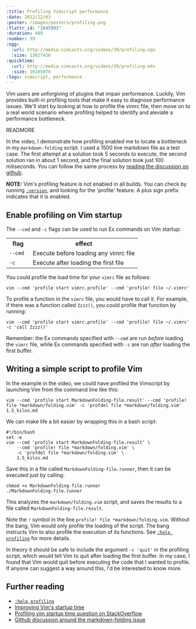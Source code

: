 ```yaml
--- 
:title: Profiling Vimscript performance
:date: 2012/12/03
:poster: /images/posters/profiling.png
:flattr_id: "1045993"
:duration: 489
:number: 39
:ogg: 
  :url: http://media.vimcasts.org/videos/39/profiling.ogv
  :size: 13627416
:quicktime: 
  :url: http://media.vimcasts.org/videos/39/profiling.m4v
  :size: 16165079
:tags: vimscript, performance
---
```


Vim users are unforgiving of plugins that impair performance. Luckily, Vim provides built-in profiling tools that make it easy to diagnose performance issues. We'll start by looking at how to profile the vimrc file, then move on to a real world scenario where profiling helped to identify and aleviate a performance bottleneck.

READMORE


In the video, I demonstrate how profiling enabled me to locate a bottleneck in my `markdown-folding` script. I used a 1500 line markdown file as a test case. The first attempt at a solution took 5 seconds to execute, the second solution ran in about 1 second, and the final solution took just 100 miliseconds. You can follow the same process by [reading the discussion on github][issue].

**NOTE:** Vim's profiling feature is not enabled in all builds. You can check by running [`:version`](http://vimdoc.sourceforge.net/htmldoc/various.html#:version), and looking for the 'profile' feature. A plus sign prefix indicates that it is enabled.

## Enable profiling on Vim startup

The `--cmd` and `-c` flags can be used to run Ex commands on Vim startup:

<table>
    <tr>
        <th>flag</th>
        <th>effect</th>
    </tr>
    <tr>
        <td><code>--cmd <command></code></td>
        <td>Execute <command> before loading any vimrc file</td>
    </tr>
    <tr>
        <td><code>-c <command></code></td>
        <td>Execute <command> after loading the first file</td>
    </tr>
</table>

You could profile the load time for your `vimrc` file as follows:

    vim --cmd 'profile start vimrc.profile' --cmd 'profile! file ~/.vimrc'

To profile a function in the `vimrc` file, you would have to call it. For example, if there was a function called `Zzzz()`, you could profile that function by running: 

    vim --cmd 'profile start vimrc.profile' --cmd 'profile! file ~/.vimrc' -c 'call Zzzz()'

Remember: the Ex commands specified with `--cmd` are run *before* loading the `vimrc` file, while Ex commands specified with `-c` are run *after* loading the first buffer.

## Writing a simple script to profile Vim

In the example in the video, we could have profiled the Vimscript by launching Vim from the command line like this:

    vim --cmd 'profile start MarkdownFolding-file.result' --cmd 'profile! file *markdown/folding.vim' -c 'profdel file *markdown/folding.vim' 1.5_kilos.md

We can make life a bit easier by wrapping this in a bash script:
    
    #!/bin/bash
    set -e
    vim --cmd 'profile start MarkdownFolding-file.result' \
        --cmd 'profile! file *markdown/folding.vim' \
        -c 'profdel file *markdown/folding.vim' \
        1.5_kilos.md

Save this in a file called `MarkdownFolding-file.runner`, then it can be executed just by calling:

    chmod +x MarkdownFolding-file.runner
    ./MarkdownFolding-file.runner

This analyzes the `markdown/folding.vim` script, and saves the results to a file called `MarkdownFolding-file.result`.

Note the `!` symbol in the line `profile! file *markdown/folding.vim`. Without the bang, Vim would only profile the loading of the script. The bang instructs Vim to also profile the execution of its functions. See [`:help profiling`][h] for more details.

In theory it should be safe to include the argument `-c 'quit'` in the profiling script, which would tell Vim to quit after loading the first buffer. In my case, I found that Vim would quit before executing the code that I wanted to profile. If anyone can suggest a way around this, I'd be interested to know more.

## Further reading

* [`:help profiling`][h]
* [Improving Vim's startup time][usevim]
* [Profiling vim startup time question on StackOverflow][so]
* [Github discussion around the markdown-folding issue][issue]

[usevim]: http://usevim.com/2012/04/18/startuptime/
[issue]: https://github.com/nelstrom/vim-markdown-folding/issues/1
[so]: http://stackoverflow.com/a/8347244/128850
[h]: http://vimdoc.sourceforge.net/htmldoc/repeat.html#profiling
